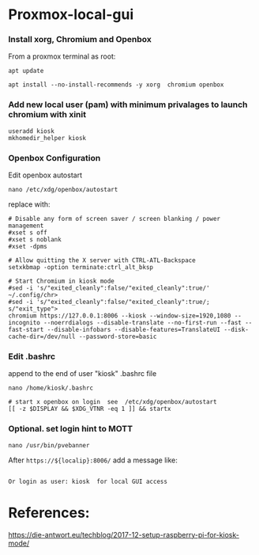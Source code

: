 # Proxmox-local-gui


### Install xorg, Chromium and Openbox

From a proxmox terminal as root:
```
apt update

apt install --no-install-recommends -y xorg  chromium openbox
```

### Add new local user (pam)  with minimum privalages to launch chromium with xinit
```
useradd kiosk
mkhomedir_helper kiosk
```

### Openbox Configuration

Edit openbox autostart

```
nano /etc/xdg/openbox/autostart
```

replace with:

```
# Disable any form of screen saver / screen blanking / power management
#xset s off
#xset s noblank
#xset -dpms

# Allow quitting the X server with CTRL-ATL-Backspace
setxkbmap -option terminate:ctrl_alt_bksp

# Start Chromium in kiosk mode
#sed -i 's/"exited_cleanly":false/"exited_cleanly":true/' ~/.config/chr>
#sed -i 's/"exited_cleanly":false/"exited_cleanly":true/; s/"exit_type">
chromium https://127.0.0.1:8006 --kiosk --window-size=1920,1080 --incognito --noerrdialogs --disable-translate --no-first-run --fast --fast-start --disable-infobars --disable-features=TranslateUI --disk-cache-dir=/dev/null --password-store=basic

```

### Edit .bashrc

append to the end of user "kiosk" .bashrc file

```
nano /home/kiosk/.bashrc
```

```
# start x openbox on login  see  /etc/xdg/openbox/autostart
[[ -z $DISPLAY && $XDG_VTNR -eq 1 ]] && startx
```

### Optional.  set login hint to MOTT

```
nano /usr/bin/pvebanner
```

After ```https://${localip}:8006/```  add a message like:
```

Or login as user: kiosk  for local GUI access

```

# References:

https://die-antwort.eu/techblog/2017-12-setup-raspberry-pi-for-kiosk-mode/
